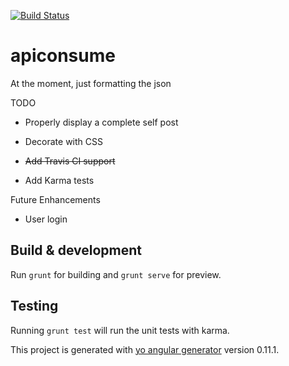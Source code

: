 [![Build Status](https://travis-ci.org/ahsanbagwan/angularClient.svg?branch=master)](https://travis-ci.org/ahsanbagwan/angularClient)

# apiconsume

At the moment, just formatting the json

TODO

* Properly display a complete self post

* Decorate with CSS

* ~~Add Travis CI support~~

* Add Karma tests

Future Enhancements

* User login

##

## Build & development

Run `grunt` for building and `grunt serve` for preview.

## Testing

Running `grunt test` will run the unit tests with karma.

This project is generated with [yo angular generator](https://github.com/yeoman/generator-angular)
version 0.11.1.
